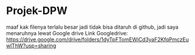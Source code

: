 # Projek-DPW

maaf kak filenya terlalu besar jadi tidak bisa ditaruh di github, jadi saya menaruhnya lewat Google drive
Link Googledrive: https://drive.google.com/drive/folders/1dyTpFTomEWiCd3yaF2KfqPmczEuwlThW?usp=sharing
